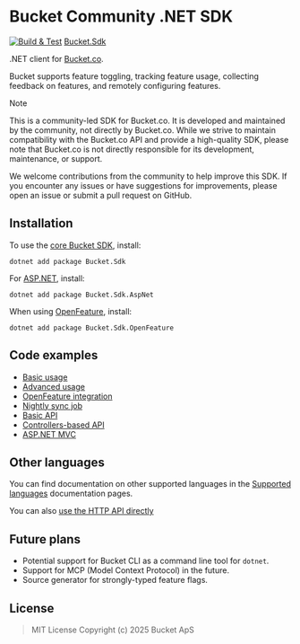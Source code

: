 # Bucket Community .NET SDK

[![Build & Test](https://github.com/bucketco/bucket-dotnet-sdk/actions/workflows/ci.yml/badge.svg)](https://github.com/bucketco/bucket-dotnet-sdk/actions/workflows/ci.yml) [Bucket.Sdk](https://img.shields.io/nuget/v/Bucket.Sdk)

.NET client for [Bucket.co](https://bucket.co).

Bucket supports feature toggling, tracking feature usage, collecting feedback on features, and remotely
configuring features.

> [!Note]
> This is a community-led SDK for Bucket.co. It is developed and maintained by the community, not directly
> by Bucket.co. While we strive to maintain compatibility with the Bucket.co API and provide a high-quality
> SDK, please note that Bucket.co is not directly responsible for its development, maintenance, or support.

We welcome contributions from the community to help improve this SDK. If you encounter any issues or have
suggestions for improvements, please open an issue or submit a pull request on GitHub.

## Installation

To use the [core Bucket SDK](src/Bucket.Sdk/README.md), install:

```shell
dotnet add package Bucket.Sdk
```

For [ASP.NET](src/Bucket.Sdk.AspNet/README.md), install:

```shell
dotnet add package Bucket.Sdk.AspNet
```

When using [OpenFeature](src/Bucket.Sdk.OpenFeature/README.md), install:

```shell
dotnet add package Bucket.Sdk.OpenFeature
```

## Code examples

- [Basic usage](examples/Bucket.Example.Basic/README.md)
- [Advanced usage](examples/Bucket.Example.Advanced/README.md)
- [OpenFeature integration](examples/Bucket.Example.OpenFeature/README.md)
- [Nightly sync job](examples/Bucket.Example.SyncJob/README.md)
- [Basic API](examples/Bucket.Example.AspNet.Api/README.md)
- [Controllers-based API](examples/Bucket.Example.AspNet.Controllers/README.md)
- [ASP.NET MVC](examples/Bucket.Example.AspNet.Mvc/README.md)

## Other languages

You can find documentation on other supported languages in the [Supported languages](https://docs.bucket.co/quickstart/supported-languages) documentation pages.

You can also [use the HTTP API directly](https://docs.bucket.co/api/http-api)

## Future plans

- Potential support for Bucket CLI as a command line tool for `dotnet`.
- Support for MCP (Model Context Protocol) in the future.
- Source generator for strongly-typed feature flags.

## License

> MIT License Copyright (c) 2025 Bucket ApS
